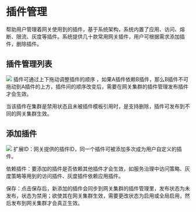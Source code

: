 # 插件管理

帮助用户管理着网关使用到的插件，基于系统架构，系统内置了应用、访问、熔断、限流、灰度等插件。系统提供几十款常用网关插件，用户可根据需求添加插件，删除插件。

## 插件管理列表

![](http://data.eolinker.com/course/8xrhHWQf3ff9e6efbf57c9e4f29619ff48dfaa12853d405.png)
插件可通过上下拖动调整插件的顺序 ，如果A插件依赖B插件，那么B插件不可拖动到A插件的上方，插件间的顺序改变后，需要在网关集群的插件管理发布插件才会生效。

当该插件在集群是禁用状态且未被插件模板引用时，是支持删除，插件可发布到不同的网关集群生效。
## 添加插件

![](http://data.eolinker.com/course/mu4LiNS52ef51294b0f0cf39e1a5e845f4399ba3314938a.png)
扩展ID：网关提供的插件ID，同一个插件可被添加多次成为用户自定义的插件。

依赖插件：要添加的插件是否依赖其他插件才会生效，如服务治理中访问策略、灰度策略等用到的访问插件、灰度插件依赖应用插件。

保存：点击保存后，新添加的插件会同步到网关集群的插件管理里，发布状态为未发布，状态为禁用；欲使其在网关集群生效，需要更改状态为启用或全局启用，然后发布到网关集群才会真正生效。